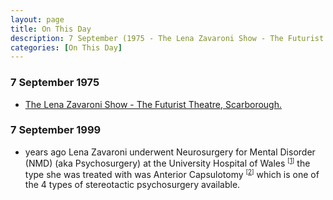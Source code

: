 ```yaml
---
layout: page
title: On This Day
description: 7 September (1975 - The Lena Zavaroni Show - The Futurist Theatre, Scarborough. 1999 - Lena Zavaroni underwent Neurosurgery for Mental Disorder (NMD) (aka Psychosurgery) at the University Hospital of Wales.)
categories: [On This Day]
---
```


### 7 September 1975
* [<span id="age1"></span> The Lena Zavaroni Show - The Futurist Theatre, Scarborough.](/theatre/the%20lena%20zavaroni%20show/1975/09/07/the-lena-zavaroni-show.html)

### 7 September 1999
* <span id="age2"></span> years ago Lena Zavaroni underwent Neurosurgery for Mental Disorder (NMD) (aka Psychosurgery) at the University Hospital of Wales <sup><small>[<a href="/biography/lena-zavaroni#university-hospital-of-wales">1</a>]</small></sup> the type she was treated with was Anterior Capsulotomy <sup><small>[<a href="/biography/lena-zavaroni#anterior-capsulotomy">2</a>]</small></sup> which is one of the 4 types of stereotactic psychosurgery available.

<!-- Script for calculating number of years ago -->
<script>
var dob = '19750907';
var year = Number(dob.substr(0, 4));
var month = Number(dob.substr(4, 2)) - 1;
var day = Number(dob.substr(6, 2));
var today = new Date();
var age1 = today.getFullYear() - year;
if (today.getMonth() < month || (today.getMonth() == month && today.getDate() < day)) {
age1--;
}
document.getElementById("age1").innerHTML=age1;

var dob = '19990907';
var year = Number(dob.substr(0, 4));
var month = Number(dob.substr(4, 2)) - 1;
var day = Number(dob.substr(6, 2));
var today = new Date();
var age2 = today.getFullYear() - year;
if (today.getMonth() < month || (today.getMonth() == month && today.getDate() < day)) {
age2--;
}
document.getElementById("age2").innerHTML=age2;
</script>

